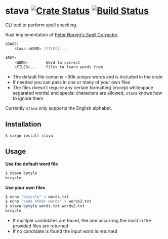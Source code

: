# stava [![Crate Status](https://img.shields.io/crates/v/stava.svg)](https://crates.io/crates/stava)  [![Build Status](https://travis-ci.com/simeg/stava.svg?branch=master)](https://travis-ci.com/simeg/stava)

CLI tool to perform spell checking.

Rust implementation of [Peter Norvig's Spell Corrector](http://norvig.com/spell-correct.html).

```bash
USAGE:
    stava <WORD> [FILES]...

ARGS:
    <WORD>        Word to correct
    <FILES>...    Files to learn words from
```

* The default file contains ~30k unique words and is included in the crate
* If needed you can pass in one or many of your own files
* The files doesn't require any certain formatting (except whitespace separated words) and special
characters are allowed, `stava` knows how to ignore them

Currently `stava` only supports the English alphabet.

## Installation
```bash
$ cargo install stava
```

## Usage
**Use the default word file**
```bash
$ stava bycyle
bicycle
```

**Use your own files**
```bash
$ echo "bicycle" > words.txt
$ echo "some other words" > words2.txt
$ stava bycyle words.txt words2.txt
bicycle
```

* If multiple candidates are found, the one occurring the most in the provided files are returned
* If no candidate is found the input word is returned

